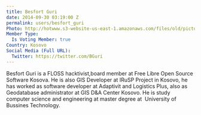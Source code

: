 ```yaml
---
title: Besfort Guri
date: 2014-09-30 03:19:00 Z
permalink: users/besfort_guri
Photo: http://hotwww.s3-website-us-east-1.amazonaws.com/files/old/pictures/picture-208-1432131324.jpg
Member Type:
  Is Voting Member: true
Country: Kosovo
Social Media (Full URL):
  Twitter: https://twitter.com/BGuri
---
```


<p>Besfort Guri is a FLOSS hacktivist,board member at Free Libre Open Source Software Kosova. He is also GIS Developer at IRuSP Project in Kosovo, he has worked as software developer at Adaptivit and Logistics Plus, also as Geodatabase administrator at GIS D&amp;A Center Kosovo. He is study computer science and engineering at master degree at&nbsp; University of Bussines Technology.</p>
